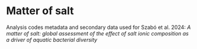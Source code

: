 # Matter of salt
Analysis codes metadata and secondary data used for Szabó et al. 2024: *A matter of salt: global assessment of the effect of salt ionic composition as a driver of aquatic bacterial diversity*


